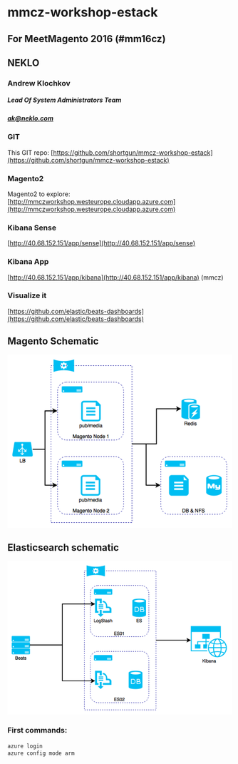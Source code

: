 # mmcz-workshop-estack
## For MeetMagento 2016 (\#mm16cz)

## NEKLO
### Andrew Klochkov
##### Lead Of System Administrators Team
##### ak@neklo.com


### GIT

This GIT repo: [https://github.com/shortgun/mmcz-workshop-estack](https://github.com/shortgun/mmcz-workshop-estack)

### Magento2
Magento2 to explore: [http://mmczworkshop.westeurope.cloudapp.azure.com](http://mmczworkshop.westeurope.cloudapp.azure.com)

### Kibana Sense
[http://40.68.152.151/app/sense](http://40.68.152.151/app/sense)

### Kibana App
[http://40.68.152.151/app/kibana](http://40.68.152.151/app/kibana) (mmcz)

### Visualize it
[https://github.com/elastic/beats-dashboards](https://github.com/elastic/beats-dashboards)

## Magento Schematic

![](https://raw.githubusercontent.com/shortgun/mmcz-workshop-estack/master/images/magento.png)

## Elasticsearch schematic

![](https://raw.githubusercontent.com/shortgun/mmcz-workshop-estack/master/images/kibana.png)


### First commands:

```
azure login
azure config mode arm
```
